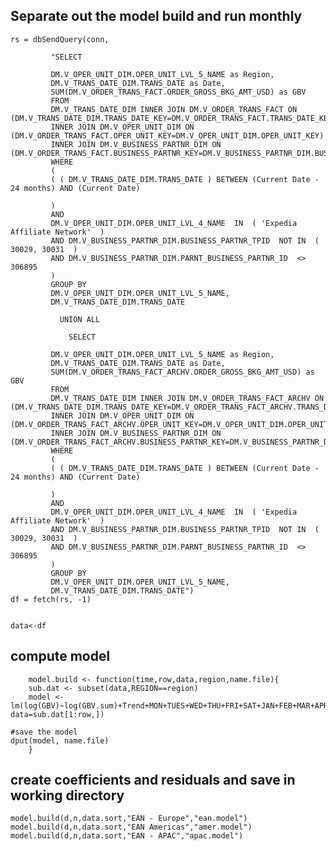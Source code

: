 ## Separate out the model build and run monthly
	
	rs = dbSendQuery(conn, 

             "SELECT

             DM.V_OPER_UNIT_DIM.OPER_UNIT_LVL_5_NAME as Region,
             DM.V_TRANS_DATE_DIM.TRANS_DATE as Date,
             SUM(DM.V_ORDER_TRANS_FACT.ORDER_GROSS_BKG_AMT_USD) as GBV
             FROM
             DM.V_TRANS_DATE_DIM INNER JOIN DM.V_ORDER_TRANS_FACT ON (DM.V_TRANS_DATE_DIM.TRANS_DATE_KEY=DM.V_ORDER_TRANS_FACT.TRANS_DATE_KEY)
             INNER JOIN DM.V_OPER_UNIT_DIM ON (DM.V_ORDER_TRANS_FACT.OPER_UNIT_KEY=DM.V_OPER_UNIT_DIM.OPER_UNIT_KEY)
             INNER JOIN DM.V_BUSINESS_PARTNR_DIM ON (DM.V_ORDER_TRANS_FACT.BUSINESS_PARTNR_KEY=DM.V_BUSINESS_PARTNR_DIM.BUSINESS_PARTNR_KEY)                
             WHERE
             (
             ( ( DM.V_TRANS_DATE_DIM.TRANS_DATE ) BETWEEN (Current Date - 24 months) AND (Current Date)

             )
             AND
             DM.V_OPER_UNIT_DIM.OPER_UNIT_LVL_4_NAME  IN  ( 'Expedia Affiliate Network'  )
             AND DM.V_BUSINESS_PARTNR_DIM.BUSINESS_PARTNR_TPID  NOT IN  ( 30029, 30031  )
             AND DM.V_BUSINESS_PARTNR_DIM.PARNT_BUSINESS_PARTNR_ID  <>  306895
             )
             GROUP BY
             DM.V_OPER_UNIT_DIM.OPER_UNIT_LVL_5_NAME, 
             DM.V_TRANS_DATE_DIM.TRANS_DATE

  	           UNION ALL

    	         SELECT

             DM.V_OPER_UNIT_DIM.OPER_UNIT_LVL_5_NAME as Region,
             DM.V_TRANS_DATE_DIM.TRANS_DATE as Date,
             SUM(DM.V_ORDER_TRANS_FACT_ARCHV.ORDER_GROSS_BKG_AMT_USD) as GBV
             FROM
             DM.V_TRANS_DATE_DIM INNER JOIN DM.V_ORDER_TRANS_FACT_ARCHV ON (DM.V_TRANS_DATE_DIM.TRANS_DATE_KEY=DM.V_ORDER_TRANS_FACT_ARCHV.TRANS_DATE_KEY)
             INNER JOIN DM.V_OPER_UNIT_DIM ON (DM.V_ORDER_TRANS_FACT_ARCHV.OPER_UNIT_KEY=DM.V_OPER_UNIT_DIM.OPER_UNIT_KEY)
             INNER JOIN DM.V_BUSINESS_PARTNR_DIM ON (DM.V_ORDER_TRANS_FACT_ARCHV.BUSINESS_PARTNR_KEY=DM.V_BUSINESS_PARTNR_DIM.BUSINESS_PARTNR_KEY)
             WHERE
             (
             ( ( DM.V_TRANS_DATE_DIM.TRANS_DATE ) BETWEEN (Current Date - 24 months) AND (Current Date)

             )
             AND
             DM.V_OPER_UNIT_DIM.OPER_UNIT_LVL_4_NAME  IN  ( 'Expedia Affiliate Network'  )
             AND DM.V_BUSINESS_PARTNR_DIM.BUSINESS_PARTNR_TPID  NOT IN  ( 30029, 30031  )
             AND DM.V_BUSINESS_PARTNR_DIM.PARNT_BUSINESS_PARTNR_ID  <>  306895
             )
             GROUP BY
             DM.V_OPER_UNIT_DIM.OPER_UNIT_LVL_5_NAME, 
             DM.V_TRANS_DATE_DIM.TRANS_DATE")
	df = fetch(rs, -1)


	data<-df


## compute model
		model.build <- function(time,row,data,region,name.file){
		sub.dat <- subset(data,REGION==region)
		model <- lm(log(GBV)~log(GBV.sum)+Trend+MON+TUES+WED+THU+FRI+SAT+JAN+FEB+MAR+APR+MAY+JUN+JUL+AUG+SEP+OCT+NOV, 	data=sub.dat[1:row,])

	#save the model		
	dput(model, name.file)
		}

## create coefficients and residuals and save in working directory

	model.build(d,n,data.sort,"EAN - Europe","ean.model")
	model.build(d,n,data.sort,"EAN Americas","amer.model")
	model.build(d,n,data.sort,"EAN - APAC","apac.model")
